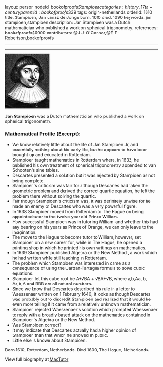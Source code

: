 layout: person
nodeid: bookofproofs$Stampioen
categories: history,17th-century
parentid: bookofproofs$339
tags: origin-netherlands
orderid: 1610
title: Stampioen, Jan Jansz de Jonge
born: 1610
died: 1690
keywords: jan stampioen,stampioen
description: Jan Stampioen was a Dutch mathematician who published a work on spherical trigonometry.
references: bookofproofs$6909
contributors: @J-J-O'Connor,@E-F-Robertson,bookofproofs

---



---

![Stampioen.jpg](https://github.com/bookofproofs/bookofproofs.github.io/blob/main/_sources/_assets/images/portraits/Stampioen.jpg?raw=true)

**Jan Stampioen** was a Dutch mathematician who published a work on spherical trigonometry.

### Mathematical Profile (Excerpt):
* We know relatively little about the life of Jan Stampioen Jr, and essentially nothing about his early life, but he appears to have been brought up and educated in Rotterdam.
* Stampioen taught mathematics in Rotterdam where, in 1632, he published his own treatment of spherical trigonometry appended to van Schooten's sine tables.
* Descartes presented a solution but it was rejected by Stampioen as not being complete.
* Stampioen's criticism was fair for although Descartes had taken the geometric problem and derived the correct quartic equation, he left the problem there without solving the quartic.
* Fair though Stampioen's criticism was, it was definitely unwise for he made an enemy of Descartes who was a very powerful figure.
* In 1638 Stampioen moved from Rotterdam to The Hague on being appointed tutor to the twelve year old Prince William.
* How successful Stampioen was in tutoring William, and whether this had any bearing on his years as Prince of Orange, we can only leave to the imagination.
* The move to the Hague to become tutor to William, however, set Stampioen on a new career for, while in The Hague, he opened a printing shop in which he printed his own writings on mathematics.
* In 1639 Stampioen published Algebra or the New Method , a work which he had written while still teaching in Rotterdam.
* The problem which Stampioen was interested in came as a consequence of using the Cardan-Tartaglia formula to solve cubic equations.
* Stampioen let this cube root be A+√BA + √BA+√B, where a,b,Aa, b, Aa,b,A and BBB are all natural numbers.
* Since we know that Descartes described his rule in a letter to Waessenaer written on 1 February 1640, it looks as though Descartes was probably out to discredit Stampioen and realised that it would be even more telling if it came from a relatively unknown mathematician.
* Stampioen rejected Waessenaer's solution which prompted Waessenaer to reply with a broadly based attack on the mathematics contained in Stampioen's Algebra or the New Method.
* Was Stampioen correct?
* It may indicate that Descartes actually had a higher opinion of Stampioen than that which he showed in public.
* Little else is known about Stampioen.

Born 1610, Rotterdam, Netherlands. Died 1690, The Hague, Netherlands.

View full biography at [MacTutor](https://mathshistory.st-andrews.ac.uk/Biographies/Stampioen/)

